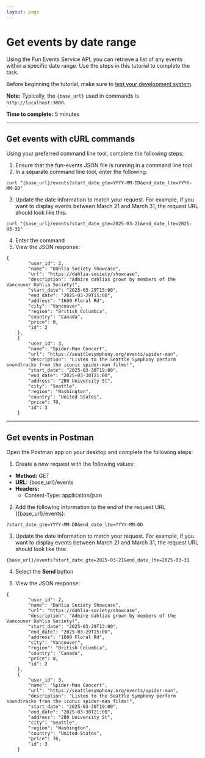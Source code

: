 ```yaml
---
layout: page
---
```


# Get events by date range
Using the Fun Events Service API, you can retrieve a list of any events within a specific date range.
Use the steps in this tutorial to complete the task.

Before beginning the tutorial, make sure to [test your development system](../tutorials/getting-started.md).

**Note:** Typically, the `{base_url}` used in commands is `http://localhost:3000`.

**Time to complete:** 5 minutes

---
## Get events with cURL commands

Using your preferred command line tool, complete the following steps:

1. Ensure that the fun-events JSON file is running in a command line tool
2. In a separate command line tool, enter the following:
```shell
curl "{base_url}/events?start_date_gte=YYYY-MM-DD&end_date_lte=YYYY-MM-DD"
```
3. Update the date information to match your request. For example, if you want to display events between
March 21 and March 31, the request URL should look like this:
```shell
curl "{base_url}/events?start_date_gte=2025-03-21&end_date_lte=2025-03-31"
```
4. Enter the command
5. View the JSON response:
```shell
{
        "user_id": 2,
        "name": "Dahlia Society Showcase",
        "url": "https://dahlia-society/showcase",
        "description": "Admire dahlias grown by members of the Vancouver Dahlia Society!",
        "start_date": "2025-03-29T13:00",
        "end_date": "2025-03-29T15:00",
        "address": "1600 Floral Rd",
        "city": "Vancouver",
        "region": "British Columbia",
        "country": "Canada",
        "price": 0,
        "id": 2
    },
    {
        "user_id": 3,
        "name": "Spider-Man Concert",
        "url": "https://seattlesymphony.org/events/spider-man",
        "description": "Listen to the Seattle Symphony perform soundtracks from the iconic spider-man films!",
        "start_date": "2025-03-30T19:00",
        "end_date": "2025-03-30T21:00",
        "address": "200 University St",
        "city": "Seattle",
        "region": "Washington",
        "country": "United States",
        "price": 70,
        "id": 3
    }
```
---
## Get events in Postman

Open the Postman app on your desktop and complete the following steps:

1. Create a new request with the following values:
- **Method:** GET
- **URL:** {base_url}/events
- **Headers:**
  - Content-Type: application/json

2. Add the following information to the end of the request URL ({base_url}/events):
```shell
?start_date_gte=YYYY-MM-DD&end_date_lte=YYYY-MM-DD
```
3. Update the date information to match your request. For example, if you want to display events between
March 21 and March 31, the request URL should look like this:
```shell
{base_url}/events?start_date_gte=2025-03-21&end_date_lte=2025-03-31
```
4. Select the **Send** button

5. View the JSON response:
```shell
{
        "user_id": 2,
        "name": "Dahlia Society Showcase",
        "url": "https://dahlia-society/showcase",
        "description": "Admire dahlias grown by members of the Vancouver Dahlia Society!",
        "start_date": "2025-03-29T13:00",
        "end_date": "2025-03-29T15:00",
        "address": "1600 Floral Rd",
        "city": "Vancouver",
        "region": "British Columbia",
        "country": "Canada",
        "price": 0,
        "id": 2
    },
    {
        "user_id": 3,
        "name": "Spider-Man Concert",
        "url": "https://seattlesymphony.org/events/spider-man",
        "description": "Listen to the Seattle Symphony perform soundtracks from the iconic spider-man films!",
        "start_date": "2025-03-30T19:00",
        "end_date": "2025-03-30T21:00",
        "address": "200 University St",
        "city": "Seattle",
        "region": "Washington",
        "country": "United States",
        "price": 70,
        "id": 3
    }
```
